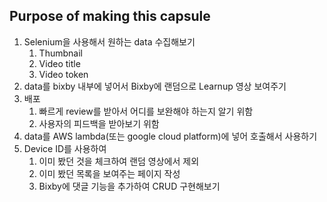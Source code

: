 ## Purpose of making this capsule

1. Selenium을 사용해서 원하는 data 수집해보기
   1. Thumbnail
   2. Video title
   3. Video token
2. data를 bixby 내부에 넣어서 Bixby에 랜덤으로 Learnup 영상 보여주기
3. 배포
   1. 빠르게 review를 받아서 어디를 보완해야 하는지 알기 위함
   2. 사용자의 피드백을 받아보기 위함
4. data를 AWS lambda(또는 google cloud platform)에 넣어 호출해서 사용하기
5. Device ID를 사용하여
   1. 이미 봤던 것을 체크하여 랜덤 영상에서 제외
   2. 이미 봤던 목록을 보여주는 페이지 작성
   3. Bixby에 댓글 기능을 추가하여 CRUD 구현해보기